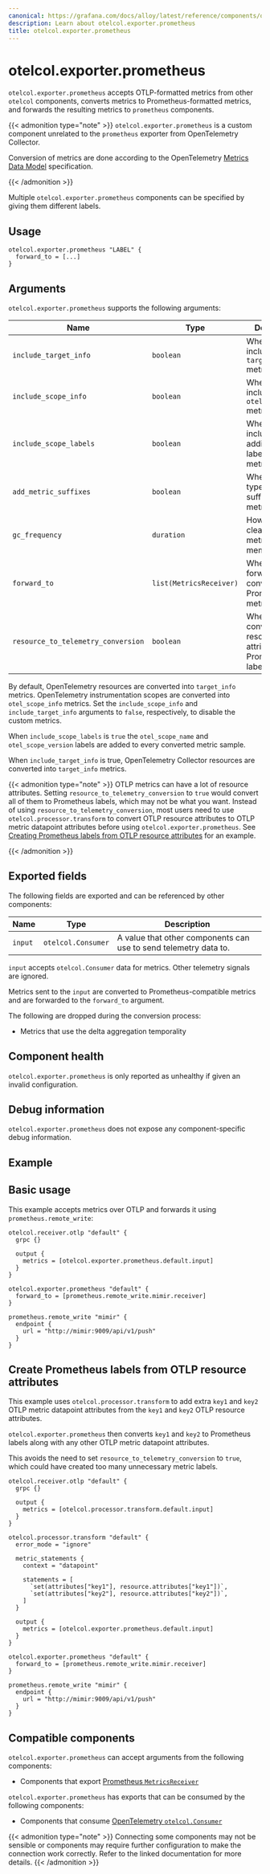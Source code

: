 ```yaml
---
canonical: https://grafana.com/docs/alloy/latest/reference/components/otelcol.exporter.prometheus/
description: Learn about otelcol.exporter.prometheus
title: otelcol.exporter.prometheus
---
```


# otelcol.exporter.prometheus

`otelcol.exporter.prometheus` accepts OTLP-formatted metrics from other
`otelcol` components, converts metrics to Prometheus-formatted metrics,
and forwards the resulting metrics to `prometheus` components.

{{< admonition type="note" >}}
`otelcol.exporter.prometheus` is a custom component unrelated to the `prometheus` exporter from OpenTelemetry Collector.

Conversion of metrics are done according to the OpenTelemetry [Metrics Data Model][] specification.

[Metrics Data Model]: https://opentelemetry.io/docs/reference/specification/metrics/data-model/
{{< /admonition >}}

Multiple `otelcol.exporter.prometheus` components can be specified by giving them
different labels.

## Usage

```river
otelcol.exporter.prometheus "LABEL" {
  forward_to = [...]
}
```

## Arguments

`otelcol.exporter.prometheus` supports the following arguments:

Name                               | Type                    | Description                                                       | Default | Required
-----------------------------------|-------------------------|-------------------------------------------------------------------|---------|---------
`include_target_info`              | `boolean`               | Whether to include `target_info` metrics.                         | `true`  | no
`include_scope_info`               | `boolean`               | Whether to include `otel_scope_info` metrics.                     | `false` | no
`include_scope_labels`             | `boolean`               | Whether to include additional OTLP labels in all metrics.         | `true`  | no
`add_metric_suffixes`              | `boolean`               | Whether to add type and unit suffixes to metrics names.           | `true`  | no
`gc_frequency`                     | `duration`              | How often to clean up stale metrics from memory.                  | `"5m"`  | no
`forward_to`                       | `list(MetricsReceiver)` | Where to forward converted Prometheus metrics.                    |         | yes
`resource_to_telemetry_conversion` | `boolean`               | Whether to convert OTel resource attributes to Prometheus labels. | `false` | no

By default, OpenTelemetry resources are converted into `target_info` metrics.
OpenTelemetry instrumentation scopes are converted into `otel_scope_info`
metrics. Set the `include_scope_info` and `include_target_info` arguments to
`false`, respectively, to disable the custom metrics.

When `include_scope_labels` is `true`  the `otel_scope_name` and
`otel_scope_version` labels are added to every converted metric sample.

When `include_target_info` is true, OpenTelemetry Collector resources are converted into `target_info` metrics.

{{< admonition type="note" >}}
OTLP metrics can have a lot of resource attributes.
Setting `resource_to_telemetry_conversion` to `true` would convert all of them to Prometheus labels, which may not be what you want.
Instead of using `resource_to_telemetry_conversion`, most users need to use `otelcol.processor.transform`
to convert OTLP resource attributes to OTLP metric datapoint attributes before using `otelcol.exporter.prometheus`.
See [Creating Prometheus labels from OTLP resource attributes][] for an example.

[Creating Prometheus labels from OTLP resource attributes]: #creating-prometheus-labels-from-otlp-resource-attributes
{{< /admonition >}}

## Exported fields

The following fields are exported and can be referenced by other components:

Name    | Type               | Description
--------|--------------------|-----------------------------------------------------------------
`input` | `otelcol.Consumer` | A value that other components can use to send telemetry data to.

`input` accepts `otelcol.Consumer` data for metrics. Other telemetry signals are ignored.

Metrics sent to the `input` are converted to Prometheus-compatible metrics and
are forwarded to the `forward_to` argument.

The following are dropped during the conversion process:

* Metrics that use the delta aggregation temporality

## Component health

`otelcol.exporter.prometheus` is only reported as unhealthy if given an invalid configuration.

## Debug information

`otelcol.exporter.prometheus` does not expose any component-specific debug information.

## Example

## Basic usage

This example accepts metrics over OTLP and forwards it using
`prometheus.remote_write`:

```river
otelcol.receiver.otlp "default" {
  grpc {}

  output {
    metrics = [otelcol.exporter.prometheus.default.input]
  }
}

otelcol.exporter.prometheus "default" {
  forward_to = [prometheus.remote_write.mimir.receiver]
}

prometheus.remote_write "mimir" {
  endpoint {
    url = "http://mimir:9009/api/v1/push"
  }
}
```

## Create Prometheus labels from OTLP resource attributes

This example uses `otelcol.processor.transform` to add extra `key1` and `key2` OTLP metric datapoint attributes from the
`key1` and `key2` OTLP resource attributes.

`otelcol.exporter.prometheus` then converts `key1` and `key2` to Prometheus labels along with any other OTLP metric datapoint attributes.

This avoids the need to set `resource_to_telemetry_conversion` to `true`,
which could have created too many unnecessary metric labels.

```river
otelcol.receiver.otlp "default" {
  grpc {}

  output {
    metrics = [otelcol.processor.transform.default.input]
  }
}

otelcol.processor.transform "default" {
  error_mode = "ignore"

  metric_statements {
    context = "datapoint"

    statements = [
      `set(attributes["key1"], resource.attributes["key1"])`,
      `set(attributes["key2"], resource.attributes["key2"])`,
    ]
  }

  output {
    metrics = [otelcol.exporter.prometheus.default.input]
  }
}

otelcol.exporter.prometheus "default" {
  forward_to = [prometheus.remote_write.mimir.receiver]
}

prometheus.remote_write "mimir" {
  endpoint {
    url = "http://mimir:9009/api/v1/push"
  }
}
```

<!-- START GENERATED COMPATIBLE COMPONENTS -->

## Compatible components

`otelcol.exporter.prometheus` can accept arguments from the following components:

- Components that export [Prometheus `MetricsReceiver`](../../compatibility/#prometheus-metricsreceiver-exporters)

`otelcol.exporter.prometheus` has exports that can be consumed by the following components:

- Components that consume [OpenTelemetry `otelcol.Consumer`](../../compatibility/#opentelemetry-otelcolconsumer-consumers)

{{< admonition type="note" >}}
Connecting some components may not be sensible or components may require further configuration to make the connection work correctly.
Refer to the linked documentation for more details.
{{< /admonition >}}

<!-- END GENERATED COMPATIBLE COMPONENTS -->